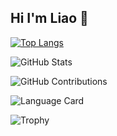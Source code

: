 ## Hi I'm Liao 👋


[![Top Langs](https://github-readme-stats.vercel.app/api/top-langs/?username=liao-guan-cheng&layout=compact)](https://github.com/liao-guan-cheng/github-readme-stats&layout=compact)

![GitHub Stats](https://github-readme-stats.vercel.app/api?username=liao-guan-cheng&show_icons=true&hide_title=true&count_private=true)

![GitHub Contributions](https://github-readme-activity-graph.cyclic.app/graph/?username=liao-guan-cheng)

![Language Card](https://github-readme-stats.vercel.app/api/top-langs/?username=liao-guan-cheng&langs_count=5)

![Trophy](https://github-profile-trophy.vercel.app/?username=liao-guan-cheng)

